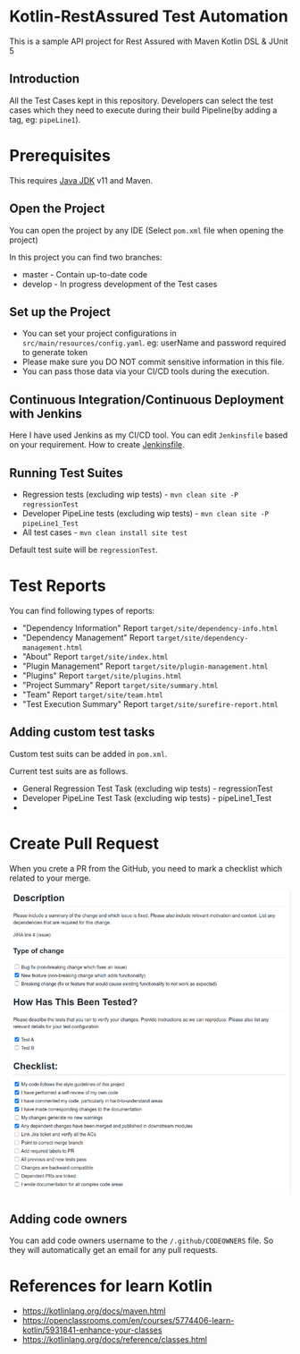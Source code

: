 # Kotlin-RestAssured Test Automation

This is a sample API project for Rest Assured with Maven Kotlin DSL & JUnit 5

## Introduction
All the Test Cases kept in this repository. Developers can select the test cases which they need to execute during 
their build Pipeline(by adding a tag, eg: `pipeLine1`).

# Prerequisites
This requires [Java JDK](https://www.oracle.com/java/technologies/javase-downloads.html) v11 and Maven.


## Open the Project

You can open the project by any IDE (Select `pom.xml` file when opening the project)

In this project you can find two branches:
- master - Contain up-to-date code
- develop - In progress development of the Test cases


## Set up the Project

- You can set your project configurations in `src/main/resources/config.yaml`. eg: userName and password required to generate token
- Please make sure you DO NOT commit sensitive information in this file. 
- You can pass those data via your CI/CD tools during the execution.

## Continuous Integration/Continuous Deployment with Jenkins

Here I have used Jenkins as my CI/CD tool. You can edit `Jenkinsfile` based on your requirement.
How to create [Jenkinsfile](https://www.jenkins.io/doc/book/pipeline/jenkinsfile/).


## Running Test Suites

- Regression tests (excluding wip tests) - `mvn clean site -P regressionTest`
- Developer PipeLine tests (excluding wip tests) - `mvn clean site -P pipeLine1_Test`
- All test cases - `mvn clean install site test`

Default test suite will be `regressionTest`.

# Test Reports

You can find following types of reports:

- "Dependency Information" Report `target/site/dependency-info.html`
- "Dependency Management" Report  `target/site/dependency-management.html`
- "About" Report  `target/site/index.html`
- "Plugin Management" Report  `target/site/plugin-management.html`
- "Plugins" Report `target/site/plugins.html`
- "Project Summary" Report   `target/site/summary.html`
- "Team" Report    `target/site/team.html`
- "Test Execution Summary" Report    `target/site/surefire-report.html`

## Adding custom test tasks

Custom test suits can be added in `pom.xml`. 
 
Current test suits are as follows.
  
- General Regression Test Task (excluding wip tests)  - regressionTest
- Developer PipeLine Test Task (excluding wip tests)  - pipeLine1_Test
- 
# Create Pull Request

When you crete a PR from the GitHub, you need to mark a checklist which related to your merge.

![PR-Template](src/main/resources/pr_template.png)

## Adding code owners

You can add code owners username to the `/.github/CODEOWNERS` file. So they will automatically get an email 
for any pull requests.

# References for learn Kotlin

* https://kotlinlang.org/docs/maven.html
* https://openclassrooms.com/en/courses/5774406-learn-kotlin/5931841-enhance-your-classes
* https://kotlinlang.org/docs/reference/classes.html
